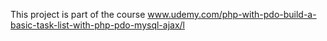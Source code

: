 
This project is part of the course www.udemy.com/php-with-pdo-build-a-basic-task-list-with-php-pdo-mysql-ajax/l
